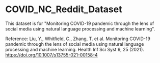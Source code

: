 # COVID_NC_Reddit_Dataset

This dataset is for "Monitoring COVID-19 pandemic through the lens of social media using natural language processing and machine learning".

Reference:
Liu, Y., Whitfield, C., Zhang, T. et al. Monitoring COVID-19 pandemic through the lens of social media using natural language processing and machine learning. Health Inf Sci Syst 9, 25 (2021). https://doi.org/10.1007/s13755-021-00158-4
